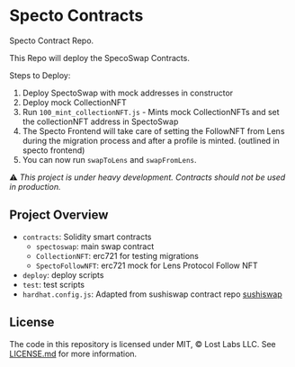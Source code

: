 # Specto Contracts

Specto Contract Repo.


This Repo will deploy the SpecoSwap Contracts. 

Steps to Deploy:
1. Deploy SpectoSwap with mock addresses in constructor
2. Deploy mock CollectionNFT
3. Run `100_mint_collectionNFT.js` - Mints mock CollectionNFTs and set the collectionNFT address in SpectoSwap
4. The Specto Frontend will take care of setting the FollowNFT from Lens during the migration process and after a profile is minted. (outlined in specto frontend)
5. You can now run `swapToLens` and `swapFromLens`.


⚠️ _This project is under heavy development. Contracts should not be 
used in production._

## Project Overview

- `contracts`: Solidity smart contracts
	- `spectoswap`: main swap contract
	- `CollectionNFT`: erc721 for testing migrations
	- `SpectoFollowNFT`: erc721 mock for Lens Protocol Follow NFT
- `deploy`: deploy scripts 
- `test`: test scripts
- `hardhat.config.js`: Adapted from sushiswap contract repo [sushiswap](https://github.com/sushiswap/sushiswap)

## License

The code in this repository is licensed under MIT, &copy; Lost Labs LLC. See <a href="LICENSE.md">LICENSE.md</a> for more information.
